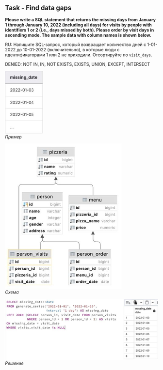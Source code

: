 ## Task - Find data gaps

**Please write a SQL statement that returns the missing days from January 1 through January 10, 2022 (including all days) for visits by people with identifiers 1 or 2 (i.e., days missed by both). Please order by visit days in ascending mode. The sample data with column names is shown below.**

RU: Напишите SQL-запрос, который возвращает количество дней с 1-01-2022 до 10-01-2022 (включительно), в которые люди с идентификаторами 1 или 2 не приходили. Отсортируйте по `visit_days`. 

DENIED: NOT IN, IN, NOT EXISTS, EXISTS, UNION, EXCEPT, INTERSECT

![Screenshot](../screenshots/ex_ex01.jpg "Пример")\
*Пример*

![Screenshot](../screenshots/scheme.jpg "Схема")\
*Схема*

![Screenshot](../screenshots/ex01.jpg "Решение")\
*Решение*
